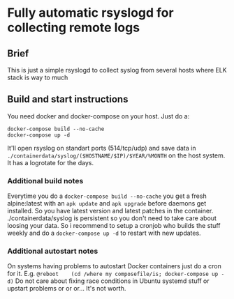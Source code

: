# Fully automatic rsyslogd for collecting remote logs
## Brief
This is just a simple rsyslogd to collect syslog from several hosts where ELK stack is way to much
## Build and start instructions
You need docker and docker-compose on your host. Just do a:

``` 
docker-compose build --no-cache
docker-compose up -d
```

It'll open rsyslog on standart ports (514/tcp/udp) and save data in 
`./containerdata/syslog/($HOSTNAME/$IP)/$YEAR/%MONTH`
on the host system. It has a logrotate for the days.

### Additional build notes
Everytime you do a `docker-compose build --no-cache` you get a fresh alpine:latest with an `apk update` and `apk upgrade` before daemons get installed. So you have latest version and latest patches in the container. ./containerdata/syslog is persistent so you don't need to take care about loosing your data. So i recommend to setup a cronjob who builds the stuff weekly and do a `docker-compose up -d` to restart with new updates.

### Additional autostart notes
On systems having problems to autostart Docker containers just do a cron for it. E.g.
`@reboot	(cd /where my composefile/is; docker-compose up -d)`
Do not care about fixing race conditions in Ubuntu systemd stuff or upstart problems or or or... It's not worth.


